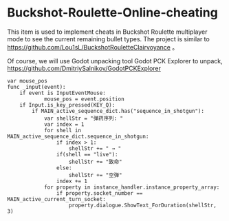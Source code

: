 # Buckshot-Roulette-Online-cheating
This item is used to implement cheats in Buckshot Roulette multiplayer mode to see the current remaining bullet types. The project is similar to https://github.com/Lou1sL/BuckshotRouletteClairvoyance
。

Of course, we will use Godot unpacking tool Godot PCK Explorer to unpack, https://github.com/DmitriySalnikov/GodotPCKExplorer

```GDScript
var mouse_pos
func _input(event):
	if event is InputEventMouse:
			mouse_pos = event.position
	if Input.is_key_pressed(KEY_Q):
		if MAIN_active_sequence_dict.has("sequence_in_shotgun"):
			var shellStr = "弹药序列: "
			var index = 1
			for shell in MAIN_active_sequence_dict.sequence_in_shotgun:
				if index > 1:
					shellStr += " → "
				if(shell == "live"): 
					shellStr += "致命"
				else: 
					shellStr += "空弹"
				index += 1
			for property in instance_handler.instance_property_array:
				if property.socket_number == MAIN_active_current_turn_socket:
					property.dialogue.ShowText_ForDuration(shellStr, 3)

